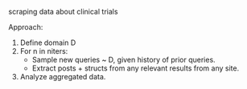 scraping data about clinical trials

Approach:
1. Define domain D
2. For n in niters:
    - Sample new queries ~ D, given history of prior queries.
    - Extract posts + structs from any relevant results from any site.
3. Analyze aggregated data. 

